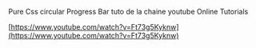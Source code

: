 Pure Css circular Progress Bar tuto de la chaine youtube Online Tutorials

[https://www.youtube.com/watch?v=Ft73g5Kyknw](https://www.youtube.com/watch?v=Ft73g5Kyknw)
